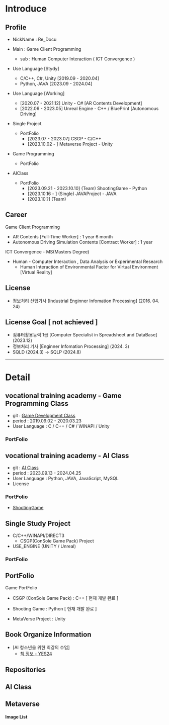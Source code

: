 # Introduce

## Profile 

- NickName : Re_Docu
- Main : Game Client Programming
  - sub : Human Computer Interaction ( ICT Convergence )
 
- Use Language [Stydy]
  - C/C++, C#, Unity [2019.09 - 2020.04]
  - Python, JAVA [2023.09 - 2024.04]

- Use Language [Working]
  - [2020.07 - 2021.12] Unity - C# [AR Contents Development]
  - [2022.06 - 2023.05] Unreal Engine - C++ / BluePrint [Autonomous Driving]

- Single Project
  - PortFolio
    - [2023.07 - 2023.07] CSGP - C/C++
    - [2023.10.02 - ] Metaverse Project - Unity
- Game Programming
  - PortFolio

- AIClass
  - PortFolio
    - [2023.09.21 - 2023.10.10] (Team) ShootingGame - Python
    - [2023.10.16 - ] (Single) JAVAProject - JAVA
    - [2023.10.?] (Team)
  
## Career

Game Client Programming
- AR Contents [Full-Time Worker] : 1 year 6 month
- Autonomous Driving Simulation Contents [Contract Worker] : 1 year
  
ICT Convergence - MS(Masters Degree)
- Human - Computer Interaction , Data Analysis or Experimental Research
    - Human Interaction of Environmental Factor for Virtual Environment [Virtual Reality]

## License
- 정보처리 산업기사 [Industrial Enginner Infomation Processing] (2016. 04. 24) 

## License Goal [ not achieved ]
- 컴퓨터활용능력 1급 [Computer Specialist in Spreadsheet and DataBase] (2023.12)
- 정보처리 기사 [Enginner Infomation Processing] (2024. 3)
- SQLD (2024.3) -> SQLP (2024.8)


---
# Detail

## vocational training academy - Game Programming Class

- git : [Game Development Class](https://github.com/ReDocuSpace/GameDevelopmentClass)
- period : 2019.09.02 - 2020.03.23
- User Language : C / C++ / C# / WINAPI / Unity

### PortFolio

## vocational training academy - AI Class

- git : [AI Class](https://github.com/ReDocuSpace/AIClass)
- period : 2023.09.13 - 2024.04.25
- User Language : Python, JAVA, JavaScript, MySQL
- License

### PortFolio
- [ShootingGame](https://github.com/ReDocuSpace/AIClass/tree/main/Python/Python_Project)
 
## Single Study Project

- C/C++/WINAPI/DIRECT3
    - CSGP(ConSole Game Pack) Project
- USE_ENGINE (UNITY / Unreal)

### PortFolio

## PortFolio

Game PortFolio
- CSGP (ConSole Game Pack) : C++ [ 현재 개발 완료 ]
- Shooting Game : Python [ 현재 개발 완료 ]

- MetaVerse Project : Unity

## Book Organize Information

- [AI 청소년을 위한 최강의 수업]
  - [책 정보 - YES24](https://cremaclub.yes24.com/BookClub/Detail/105245103)

## Repositories


## AI Class

## Metaverse

#### Image List
